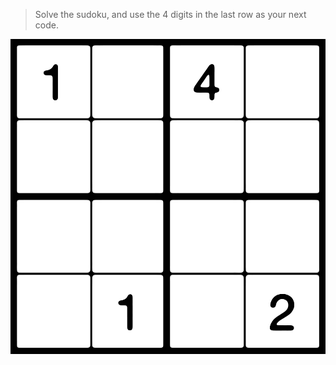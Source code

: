 > Solve the sudoku, and use the 4 digits in the last row as your next code.

![Sudoku Image](https://raw.githubusercontent.com/aswanthabam/Vijnana/images/public/cq/Sudoku%20Image.png)